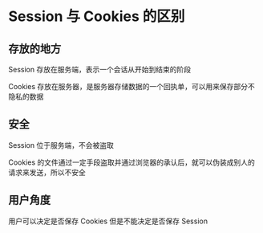 # Session 与 Cookies 的区别

## 存放的地方

Session 存放在服务端，表示一个会话从开始到结束的阶段

Cookies 存放在服务器，是服务器存储数据的一个回执单，可以用来保存部分不隐私的数据

## 安全

Session 位于服务端，不会被盗取

Cookies 的文件通过一定手段盗取并通过浏览器的承认后，就可以伪装成别人的请求来发送，所以不安全

## 用户角度

用户可以决定是否保存 Cookies 但是不能决定是否保存 Session

## 
